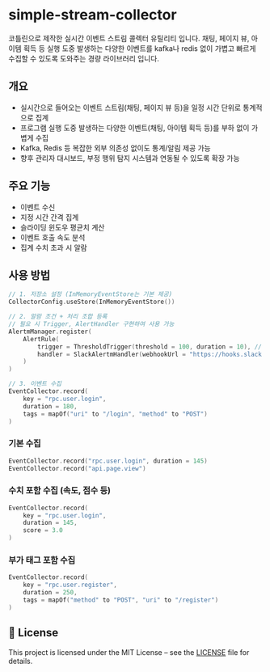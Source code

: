 # simple-stream-collector
코틀린으로 제작한 실시간 이벤트 스트림 콜렉터 유틸리티 입니다.
채팅, 페이지 뷰, 아이템 획득 등 실행 도중 발생하는 다양한 이벤트를 kafka나 redis 없이 가볍고 빠르게 수집할 수 있도록 도와주는 경량 라이브러리 입니다.

## 개요
- 실시간으로 들어오는 이벤트 스트림(채팅, 페이지 뷰 등)을 일정 시간 단위로 통계적으로 집계
- 프로그램 실행 도중 발생하는 다양한 이벤트(채팅, 아이템 획득 등)를 부하 없이 가볍게 수집
- Kafka, Redis 등 복잡한 외부 의존성 없이도 통계/알림 제공 가능
- 향후 관리자 대시보드, 부정 행위 탐지 시스템과 연동될 수 있도록 확장 가능

## 주요 기능
- 이벤트 수신
- 지정 시간 간격 집계
- 슬라이딩 윈도우 평균치 계산
- 이벤트 호출 속도 분석
- 집계 수치 초과 시 알람

## 사용 방법
```kotlin
// 1. 저장소 설정 (InMemoryEventStore는 기본 제공)
CollectorConfig.useStore(InMemoryEventStore())

// 2. 알람 조건 + 처리 조합 등록
// 필요 시 Trigger, AlertHandler 구현하여 사용 가능
AlertmManager.register(
    AlertRule(
        trigger = ThresholdTrigger(threshold = 100, duration = 10), // 10초간 100회 이상
        handler = SlackAlertmHandler(webhookUrl = "https://hooks.slack.com/...")
    )
)

// 3. 이벤트 수집
EventCollector.record(
    key = "rpc.user.login",
    duration = 180,
    tags = mapOf("uri" to "/login", "method" to "POST")
)
```

### 기본 수집
```kotlin
EventCollector.record("rpc.user.login", duration = 145)
EventCollector.record("api.page.view")
```

### 수치 포함 수집 (속도, 점수 등)
```kotlin
EventCollector.record(
    key = "rpc.user.login",
    duration = 145,
    score = 3.0
)
```

### 부가 태그 포함 수집
```kotlin
EventCollector.record(
    key = "rpc.user.register",
    duration = 250,
    tags = mapOf("method" to "POST", "uri" to "/register")
)
```

## 📄 License
This project is licensed under the MIT License – see the [LICENSE](./LICENSE) file for details.



